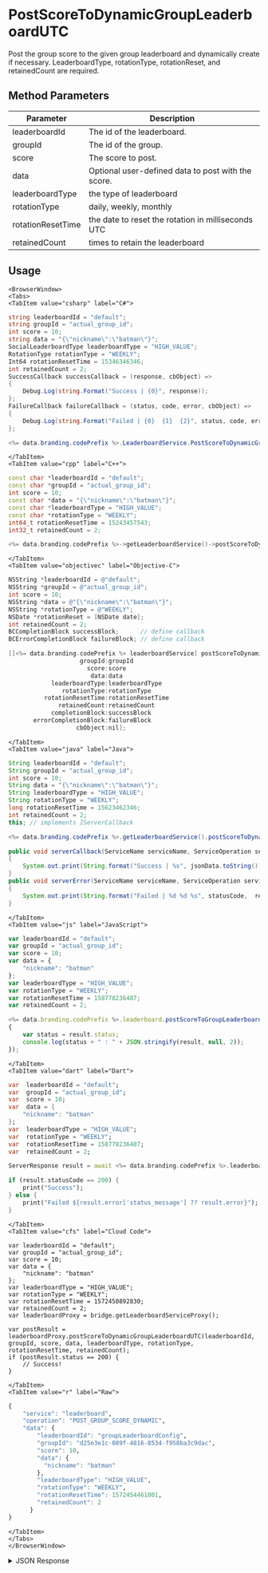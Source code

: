# PostScoreToDynamicGroupLeaderboardUTC

Post the group score to the given group leaderboard and dynamically create if necessary. LeaderboardType, rotationType, rotationReset, and retainedCount are required.

<PartialServop service_name="leaderboard" operation_name="POST_GROUP_SCORE" />

## Method Parameters
Parameter | Description
--------- | -----------
leaderboardId | The id of the leaderboard.
groupId | The id of the group. 
score | The score to post.
data | Optional user-defined data to post with the score.
leaderboardType | the type of leaderboard
rotationType | daily, weekly, monthly
rotationResetTime | the date to reset the rotation in milliseconds UTC
retainedCount | times to retain the leaderboard

## Usage

```mdx-code-block
<BrowserWindow>
<Tabs>
<TabItem value="csharp" label="C#">
```

```csharp
string leaderboardId = "default";
string groupId = "actual_group_id";
int score = 10;
string data = "{\"nickname\":\"batman\"}";
SocialLeaderboardType leaderboardType = "HIGH_VALUE";
RotationType rotationType = "WEEKLY";
Int64 rotationResetTime = 15346346346;
int retainedCount = 2;
SuccessCallback successCallback = (response, cbObject) =>
{
    Debug.Log(string.Format("Success | {0}", response));
};
FailureCallback failureCallback = (status, code, error, cbObject) =>
{
    Debug.Log(string.Format("Failed | {0}  {1}  {2}", status, code, error));
};

<%= data.branding.codePrefix %>.LeaderboardService.PostScoreToDynamicGroupLeaderboardUTC(leaderboardId, groupId, score, data, leaderboardType, rotationType, rotationResetTime, retainedCount, successCallback, failureCallback);
```

```mdx-code-block
</TabItem>
<TabItem value="cpp" label="C++">
```

```cpp
const char *leaderboardId = "default";
const char *groupId = "actual_group_id";
int score = 10;
const char *data = "{\"nickname\":\"batman\"}";
const char *leaderboardType = "HIGH_VALUE";
const char *rotationType = "WEEKLY";
int64_t rotationResetTime = 15243457543;
int32_t retainedCount = 2;

<%= data.branding.codePrefix %>->getLeaderboardService()->postScoreToDynamicGroupLeaderboardUTC(leaderboardId, groupId, score, data, leaderboardType, rotationType, rotationResetTime, retainedCount, this);
```

```mdx-code-block
</TabItem>
<TabItem value="objectivec" label="Objective-C">
```

```objectivec
NSString *leaderboardId = @"default";
NSString *groupId = @"actual_group_id";
int score = 10;
NSString *data = @"{\"nickname\":\"batman\"}";
NSString *rotationType = @"WEEKLY";
NSDate *rotationReset = [NSDate date];
int retainedCount = 2;
BCCompletionBlock successBlock;      // define callback
BCErrorCompletionBlock failureBlock; // define callback

[[<%= data.branding.codePrefix %> leaderboardService] postScoreToDynamicGroupLeaderboardUTC:leaderboardId
                    groupId:groupId
                      score:score
                       data:data
            leaderboardType:leaderboardType
               rotationType:rotationType
          rotationResetTime:rotationResetTime
              retainedCount:retainedCount
            completionBlock:successBlock
       errorCompletionBlock:failureBlock
                   cbObject:nil];
```

```mdx-code-block
</TabItem>
<TabItem value="java" label="Java">
```

```java
String leaderboardId = "default";
String groupId = "actual_group_id";
int score = 10;
String data = "{\"nickname\":\"batman\"}";
String leaderboardType = "HIGH_VALUE";
String rotationType = "WEEKLY";
long rotationResetTime = 15623462346;
int retainedCount = 2;
this; // implements IServerCallback

<%= data.branding.codePrefix %>.getLeaderboardService().postScoreToDynamicGroupLeaderboardUTC(leaderboardId, groupId, score, data, leaderboardType, rotationType, rotationResetTime, retainedCount, this);

public void serverCallback(ServiceName serviceName, ServiceOperation serviceOperation, JSONObject jsonData)
{
    System.out.print(String.format("Success | %s", jsonData.toString()));
}
public void serverError(ServiceName serviceName, ServiceOperation serviceOperation, int statusCode, int reasonCode, String jsonError)
{
    System.out.print(String.format("Failed | %d %d %s", statusCode,  reasonCode, jsonError.toString()));
}
```

```mdx-code-block
</TabItem>
<TabItem value="js" label="JavaScript">
```

```javascript
var leaderboardId = "default";
var groupId = "actual_group_id";
var score = 10;
var data = {
    "nickname": "batman"
};
var leaderboardType = "HIGH_VALUE";
var rotationType = "WEEKLY";
var rotationResetTime = 158778236487;
var retainedCount = 2;

<%= data.branding.codePrefix %>.leaderboard.postScoreToGroupLeaderboardUTC(leaderboardId, groupId, score, data, leaderboardType, rotationType, rotationResetTime, retainedCount, result =>
{
	var status = result.status;
	console.log(status + " : " + JSON.stringify(result, null, 2));
});
```

```mdx-code-block
</TabItem>
<TabItem value="dart" label="Dart">
```

```dart
var  leaderboardId = "default";
var  groupId = "actual_group_id";
var  score = 10;
var  data = {
    "nickname": "batman"
};
var  leaderboardType = "HIGH_VALUE";
var  rotationType = "WEEKLY";
var  rotationResetTime = 158778236487;
var  retainedCount = 2;

ServerResponse result = await <%= data.branding.codePrefix %>.leaderboardService.postScoreToGroupLeaderboardUTC(leaderboardId:leaderboardId, groupId:groupId, score:score, data:data, leaderboardType:leaderboardType, rotationType:rotationType, rotationResetTime:rotationResetTime, retainedCount:retainedCount);

if (result.statusCode == 200) {
    print("Success");
} else {
    print("Failed ${result.error['status_message'] ?? result.error}");
}
```

```mdx-code-block
</TabItem>
<TabItem value="cfs" label="Cloud Code">
```

```cfscript
var leaderboardId = "default";
var groupId = "actual_group_id";
var score = 10;
var data = {
    "nickname": "batman"
};
var leaderboardType = "HIGH_VALUE";
var rotationType = "WEEKLY";
var rotationResetTime = 1572450892830;
var retainedCount = 2;
var leaderboardProxy = bridge.getLeaderboardServiceProxy();

var postResult = leaderboardProxy.postScoreToDynamicGroupLeaderboardUTC(leaderboardId, groupId, score, data, leaderboardType, rotationType, rotationResetTime, retainedCount);
if (postResult.status == 200) {
    // Success!
}
```

```mdx-code-block
</TabItem>
<TabItem value="r" label="Raw">
```

```r
{
	"service": "leaderboard",
	"operation": "POST_GROUP_SCORE_DYNAMIC",
	"data": {
        "leaderboardId": "groupLeaderboardConfig",
        "groupId": "d25e3e1c-089f-4816-8534-f958ba3c9dac",
        "score": 10,
        "data": {
          "nickname": "batman"
        },
        "leaderboardType": "HIGH_VALUE",
        "rotationType": "WEEKLY",
        "rotationResetTime": 1572454461001,
        "retainedCount": 2
      }
}
```

```mdx-code-block
</TabItem>
</Tabs>
</BrowserWindow>
```

<details>
<summary>JSON Response</summary>

```json
{
    "status": 200,
    "data": null
}
```
</details>


